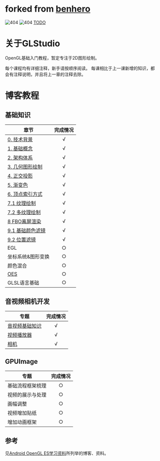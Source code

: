 # forked from [benhero](https://github.com/benhero/GLStudio.git)
![404](https://travis-ci.com/hunsou/GLStudio.svg?branch=master)
![404](https://travis-ci.org/hunsou/GLStudio.svg?branch=master)
[TODO](https://www.jianshu.com/p/7517255bc056?utm_campaign=maleskine&utm_content=note&utm_medium=seo_notes&utm_source=recommendation) 
# 关于GLStudio
OpenGL基础入门教程，暂定专注于2D图形绘制。

每个课程均有详细注释，新手请按顺序阅读。
每课相比于上一课新增的知识，都会有注释说明，并且将上一章的注释去除。

# 博客教程
## 基础知识
章节 | 完成情况
---| :---:
[0. 技术背景](https://www.jianshu.com/p/8dd045253ef7) |  √
[1. 基础概念](https://www.jianshu.com/p/a818684333f2)|   √
[2. 架构体系](https://www.jianshu.com/p/a772bfc2276b) |  √
[3. 几何图形绘制](https://www.jianshu.com/p/eb11a8346cf6)| √
[4. 正交投影](https://www.jianshu.com/p/51a405bc52ed)| √
[5. 渐变色](https://www.jianshu.com/p/6220228b822b)| √
[6. 顶点索引方式](https://www.jianshu.com/p/92c12166a935)| √
[7.1 纹理绘制](https://www.jianshu.com/p/3659f4649f98)| √
[7.2 多纹理绘制](https://www.jianshu.com/p/94f42d0a1939)| √
[8 FBO离屏渲染](https://www.jianshu.com/p/487916d9c9cf)| √
[9.1 基础颜色滤镜](https://www.jianshu.com/p/dde06aefc480) |  √
[9.2 位置滤镜](https://www.jianshu.com/p/87ccc9bfa362)  | √
EGL |  ○
坐标系统&图形变换| ○
颜色混合| ○
[OES](https://www.jianshu.com/p/e98809bc326e)| ○
GLSL语言基础 |  ○

## 音视频相机开发
专题 | 完成情况
---|:---:|
[音视频基础知识](https://www.jianshu.com/p/11155c7e8b09)|√|
[视频播放器](https://www.jianshu.com/p/e98809bc326e)|√|
[相机](https://www.jianshu.com/p/01327c378eb2)|√|


## GPUImage
专题 | 完成情况
---|:---:
基础流程框架梳理|○
视频的展示与处理|○
画幅调整|○
视频增加贴纸|○
增加动画框架|○

## 参考
见[Android OpenGL ES学习资料](https://www.jianshu.com/p/4ff46176ccc0)所列举的博客、资料。
